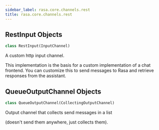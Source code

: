 ```yaml
---
sidebar_label: rasa.core.channels.rest
title: rasa.core.channels.rest
---
```


## RestInput Objects

```python
class RestInput(InputChannel)
```

A custom http input channel.

This implementation is the basis for a custom implementation of a chat
frontend. You can customize this to send messages to Rasa and
retrieve responses from the assistant.

## QueueOutputChannel Objects

```python
class QueueOutputChannel(CollectingOutputChannel)
```

Output channel that collects send messages in a list

(doesn&#x27;t send them anywhere, just collects them).

